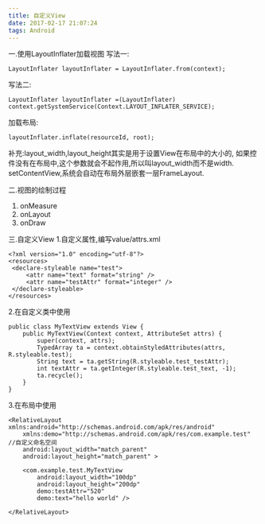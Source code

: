 ```yaml
---
title: 自定义View
date: 2017-02-17 21:07:24
tags: Android
---
```

一.使用LayoutInflater加载视图
写法一:
```
LayoutInflater layoutInflater = LayoutInflater.from(context);
```
写法二:
```
LayoutInflater layoutInflater =(LayoutInflater) context.getSystemService(Context.LAYOUT_INFLATER_SERVICE);  
```
加载布局:
```
layoutInflater.inflate(resourceId, root);
```
<!--more-->
补充:layout_width,layout_height其实是用于设置View在布局中的大小的,
如果控件没有在布局中,这个参数就会不起作用,所以叫layout_width而不是width.
setContentView,系统会自动在布局外层嵌套一层FrameLayout.

二.视图的绘制过程
1. onMeasure
2. onLayout
3. onDraw

三.自定义View
1.自定义属性,编写value/attrs.xml
```
<?xml version="1.0" encoding="utf-8"?>
<resources>
 <declare-styleable name="test">
     <attr name="text" format="string" />
     <attr name="testAttr" format="integer" />
 </declare-styleable>
</resources>
```
2.在自定义类中使用
```
public class MyTextView extends View {
    public MyTextView(Context context, AttributeSet attrs) {
        super(context, attrs);
        TypedArray ta = context.obtainStyledAttributes(attrs, R.styleable.test);
        String text = ta.getString(R.styleable.test_testAttr);
        int textAttr = ta.getInteger(R.styleable.test_text, -1);
        ta.recycle();
    }
}
```
3.在布局中使用
```
<RelativeLayout xmlns:android="http://schemas.android.com/apk/res/android"
    xmlns:demo="http://schemas.android.com/apk/res/com.example.test" //自定义命名空间
    android:layout_width="match_parent"
    android:layout_height="match_parent" >

    <com.example.test.MyTextView
        android:layout_width="100dp"
        android:layout_height="200dp"
        demo:testAttr="520"
        demo:text="hello world" />

</RelativeLayout>
```
